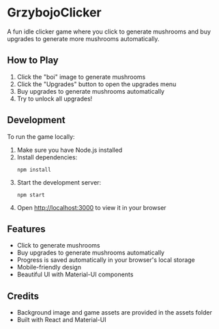 # GrzybojoClicker

A fun idle clicker game where you click to generate mushrooms and buy upgrades to generate more mushrooms automatically.

## How to Play

1. Click the "boi" image to generate mushrooms
2. Click the "Upgrades" button to open the upgrades menu
3. Buy upgrades to generate mushrooms automatically
4. Try to unlock all upgrades!

## Development

To run the game locally:

1. Make sure you have Node.js installed
2. Install dependencies:
   ```
   npm install
   ```
3. Start the development server:
   ```
   npm start
   ```
4. Open [http://localhost:3000](http://localhost:3000) to view it in your browser

## Features

- Click to generate mushrooms
- Buy upgrades to generate mushrooms automatically
- Progress is saved automatically in your browser's local storage
- Mobile-friendly design
- Beautiful UI with Material-UI components

## Credits

- Background image and game assets are provided in the assets folder
- Built with React and Material-UI
